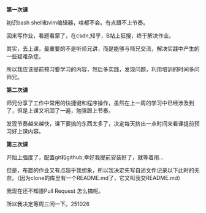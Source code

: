 **第一次课**

初识bash shell和vim编辑器，啥都不会。有点跟不上节奏。

回来写作业，看题看蒙了，在csdn,知乎，B站上狂搜，终于解决作业。

其实，去上课，最重要的不是听师兄讲，而是能够与师兄交流，解决实践中产生的一些疑难杂症。

所以我应该提前预习要学习的内容，然后多实践，发现问题，利用培训的时间多问师兄。

**第二次课**

师兄分享了工作中常用的快捷键和程序操作，虽然在上一周的学习中已经涉及到了，但是上课又巩固了一遍，勉强跟上节奏。

发现节奏越来越快，课下要搞的东西太多了，决定每天挤出一点时间来看课提前预习好上课内容。

**第三次课**

开始上强度了，配置git和github,幸好我提前安装好了，就等着用...

但是，布置的作业又有点超乎我想象，所以我决定先写自述文件记录以下此时的无奈。（因为clone的库里有一个README.md了，它又叫我交README.md）

我现在还不知道Pull Request 怎么搞呢。

所以我决定等周三问一下。251026